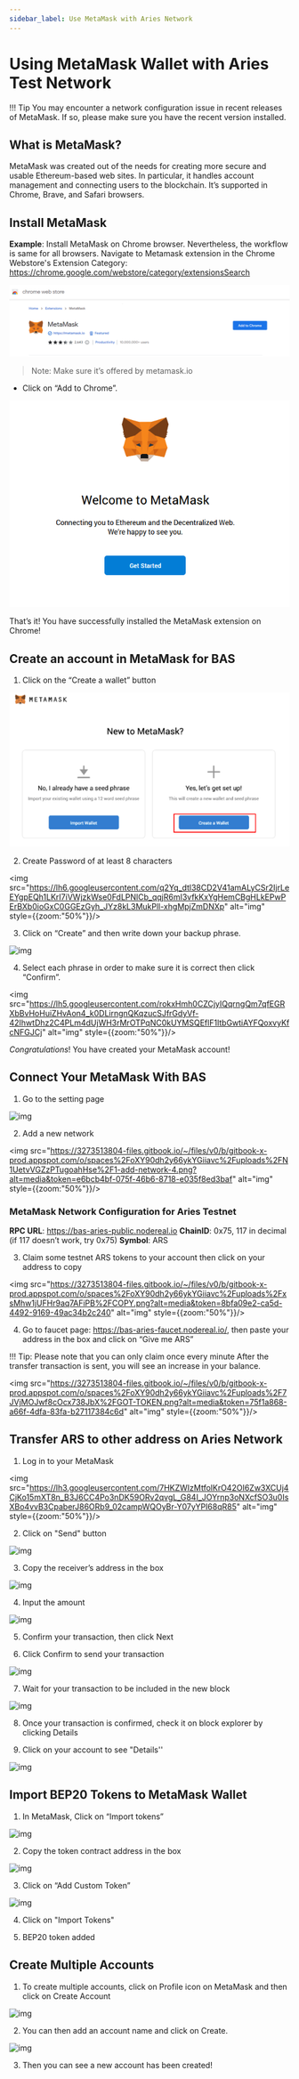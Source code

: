 ```yaml
---
sidebar_label: Use MetaMask with Aries Network
---
```


# Using MetaMask Wallet with Aries Test Network
!!! Tip 
You may encounter a network configuration issue in recent releases of MetaMask. If so, please make sure you have the recent version installed.

## What is MetaMask?
MetaMask was created out of the needs for creating more secure and usable Ethereum-based web sites. In particular, it handles account management and connecting users to the blockchain. It’s supported in Chrome, Brave, and Safari browsers.

## Install MetaMask
**Example**: Install MetaMask on Chrome browser. Nevertheless, the workflow is same for all browsers.
Navigate to Metamask extension in the Chrome Webstore's Extension Category: https://chrome.google.com/webstore/category/extensionsSearch 

![img](../../../../static/img/assets/metamask-install.png)

> Note: Make sure it’s offered by metamask.io
* Click on “Add to Chrome”. 

![img](../../../../static/img/assets/metamask-getstarted.png)

That’s it! You have successfully installed the MetaMask extension on Chrome! 

## Create an account in MetaMask for BAS
1. Click on the “Create a wallet” button

![img](../../../../static/img/assets/create-wallet-for-bas.png)

2. Create Password of at least 8 characters
   
<img src="https://lh6.googleusercontent.com/q2Yq_dtl38CD2V41amALyCSr2IjrLeEYgpEQh1LKrI7iVWjzkWse0FdLPNlCb_qqjR6mI3vfkKxYgHemCBgHLkEPwPErBXb0ioGxC0GGEzGyh_JYz8kL3MukPll-xhgMpjZmDNXp" alt="img" style={{zoom:"50%"}}/>

3. Click on “Create” and then write down your backup phrase.
   
![img](https://lh5.googleusercontent.com/hluBiNbCN4-8J31jX_5j2OqoNZZxb1WoApMr8RnxQ68FswgpD5D0WCZLb01nMVxDR57k-7WlDndvHEIgpB9pVHCr6O9KgenSPG6ayZrZ3D2wtZuWfTiu5Pbi_mDM19414i5FUDl4)

4. Select each phrase in order to make sure it is correct then click “Confirm”.

<img src="https://lh5.googleusercontent.com/rokxHmh0CZCjyIQqrngQm7qfEGRXbBvHoHuiZHvAon4_k0DLirngnQKqzucSJfrGdyVf-42IhwtDhz2C4PLm4dUjWH3rMrOTPqNC0kUYMSQEflF1ltbGwtiAYFQoxvyKfcNFGJCj" alt="img" style={{zoom:"50%"}}/>

_Congratulations_! You have created your MetaMask account!

## Connect Your MetaMask With BAS

1. Go to the setting page

![img](https://lh5.googleusercontent.com/NqWPIv1MrMJ-W2wDKjxtdxcdFhDwiqhsZ6G6MY6FQnhxPTCCPfPHBJ59vBl1ddxpbfV11ufETWAolV1s9YjCYHPeJCKW1S-sr8gfjcFt3swXM-p3IgafNBqPZ86DvThK-I9gKbrw)

2. Add a new network

<img src="https://3273513804-files.gitbook.io/~/files/v0/b/gitbook-x-prod.appspot.com/o/spaces%2FoXY90dh2y66ykYGiiavc%2Fuploads%2FN1UetvVGZzPTugoahHse%2F1-add-network-4.png?alt=media&token=e6bcb4bf-075f-46b6-8718-e035f8ed3baf" alt="img" style={{zoom:"50%"}}/>

### MetaMask Network Configuration for Aries Testnet
**RPC URL**:  https://bas-aries-public.nodereal.io
**ChainID**: 0x75, 117 in decimal (if 117 doesn’t work, try 0x75)
**Symbol**: ARS

3. Claim some testnet ARS tokens to your account then click on your address to copy

<img src="https://3273513804-files.gitbook.io/~/files/v0/b/gitbook-x-prod.appspot.com/o/spaces%2FoXY90dh2y66ykYGiiavc%2Fuploads%2FxsMhw1jUFHr9aq7AFiPB%2FCOPY.png?alt=media&token=8bfa09e2-ca5d-4492-9169-49ac34b2c240" alt="img" style={{zoom:"50%"}}/>

4. Go to faucet page: <https://bas-aries-faucet.nodereal.io/>, then paste your address in the box and click on “Give me ARS”

!!! Tip: Please note that you can only claim once every minute 
After the transfer transaction is sent, you will see an increase in your balance.

<img src="https://3273513804-files.gitbook.io/~/files/v0/b/gitbook-x-prod.appspot.com/o/spaces%2FoXY90dh2y66ykYGiiavc%2Fuploads%2F7JVjMOJwf8cOcx738JbX%2FGOT-TOKEN.png?alt=media&token=75f1a868-a66f-4dfa-83fa-b27117384c6d" alt="img" style={{zoom:"50%"}}/>

## Transfer ARS to other address on Aries Network

1. Log in to your MetaMask 

<img src="https://lh3.googleusercontent.com/7HKZWIzMtfolKrO42OI6Zw3XCUj4CjKo15mXT8n_B3J6CC4Po3nDK59ORv2qvgL_G84I_JOYrnp3oNXcfSO3u0IsXBo4vvB3CpaberJ86ORb9_02campWQOyBr-Y07yYPI68qR85" alt="img" style={{zoom:"50%"}}/>

2. Click on "Send" button

![img](https://3273513804-files.gitbook.io/~/files/v0/b/gitbook-x-prod.appspot.com/o/spaces%2FoXY90dh2y66ykYGiiavc%2Fuploads%2FDGVcSQKVwHeYoxxPSttI%2F7-transfer.png?alt=media&token=3319ff4a-2132-452f-b3b2-d07e9372d118)

3. Copy the receiver’s address in the box

![img](https://3273513804-files.gitbook.io/~/files/v0/b/gitbook-x-prod.appspot.com/o/spaces%2FoXY90dh2y66ykYGiiavc%2Fuploads%2FjjPhjcboRrwd7J9HQmNV%2F8-transfer.png?alt=media&token=8844cccc-3ffe-4f2f-ac19-e1043ba4061f)

4. Input the amount

![img](https://3273513804-files.gitbook.io/~/files/v0/b/gitbook-x-prod.appspot.com/o/spaces%2FoXY90dh2y66ykYGiiavc%2Fuploads%2FbkIwNUYPZ8IBCjawRpjw%2F9-transfer.png?alt=media&token=9f86ee71-b84f-45bc-a0d0-c372e19ed434)

5. Confirm your transaction, then click Next
   
6. Click Confirm to send your transaction

![img](https://3273513804-files.gitbook.io/~/files/v0/b/gitbook-x-prod.appspot.com/o/spaces%2FoXY90dh2y66ykYGiiavc%2Fuploads%2FYWPFbPfedOT5HrtJq8QB%2F10-transfer-confirm.png?alt=media&token=b2842a5e-e0c7-4004-b946-3387430d895a)

7. Wait for your transaction to be included in the new block

![img](https://3273513804-files.gitbook.io/~/files/v0/b/gitbook-x-prod.appspot.com/o/spaces%2FoXY90dh2y66ykYGiiavc%2Fuploads%2FleD0AkSvjSqruUWKIhbf%2F11-waiting.png?alt=media&token=5759ba49-b9e4-4618-992e-13d944b972f3)

8. Once your transaction is confirmed, check it on block explorer by clicking Details

9. Click on your account to see "Details''

![img](https://3273513804-files.gitbook.io/~/files/v0/b/gitbook-x-prod.appspot.com/o/spaces%2FoXY90dh2y66ykYGiiavc%2Fuploads%2FZEE2JA4SWJpvJl5z9oge%2F12-details.png?alt=media&token=fcfe5491-ded4-43cf-8868-4df567cb9c0d)

## Import BEP20 Tokens to MetaMask Wallet

1. In MetaMask, Click on “Import tokens”

![img](https://3273513804-files.gitbook.io/~/files/v0/b/gitbook-x-prod.appspot.com/o/spaces%2FoXY90dh2y66ykYGiiavc%2Fuploads%2FCFNPFrmwkZfl1O72O6Dh%2F13-importToken.png?alt=media&token=4bf6c3eb-ce87-426a-92dd-5a92ea7d5508)

2. Copy the token contract address in the box

![img](https://3273513804-files.gitbook.io/~/files/v0/b/gitbook-x-prod.appspot.com/o/spaces%2FoXY90dh2y66ykYGiiavc%2Fuploads%2FhqgYWYdmZ83rfUkoeCXy%2F14-inputToken.png?alt=media&token=c0d20f17-1a94-4e03-9317-c01e597254db)

3. Click on “Add Custom Token”

![img](https://3273513804-files.gitbook.io/~/files/v0/b/gitbook-x-prod.appspot.com/o/spaces%2FoXY90dh2y66ykYGiiavc%2Fuploads%2FbIMTMzXuwtFmhTqbu1lC%2F15-import.png?alt=media&token=77ac45b9-3861-45a1-aad6-52e9555a417f)

4. Click on "Import Tokens"
   
5. BEP20 token added
   
## Create Multiple Accounts
1. To create multiple accounts, click on Profile icon on MetaMask and then click on Create Account

![img](https://3273513804-files.gitbook.io/~/files/v0/b/gitbook-x-prod.appspot.com/o/spaces%2FoXY90dh2y66ykYGiiavc%2Fuploads%2F8WEpWfDtNPxVsUYh7bZM%2F16-create.png?alt=media&token=6fe5b75c-e33e-4efa-8253-909e0d98f815)

2. You can then add an account name and click on Create.

![img](https://3273513804-files.gitbook.io/~/files/v0/b/gitbook-x-prod.appspot.com/o/spaces%2FoXY90dh2y66ykYGiiavc%2Fuploads%2FggpTmHfXGCm36N72Yg7u%2F18-added.png?alt=media&token=87337b1e-2aee-45c5-849b-6ecce07bb02c)

3. Then you can see a new account has been created!

